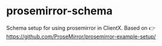 # prosemirror-schema

Schema setup for using prosemirror in ClientX. Based on 👉 https://github.com/ProseMirror/prosemirror-example-setup/
